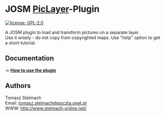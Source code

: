 # JOSM [PicLayer](https://wiki.openstreetmap.org/wiki/JOSM/Plugins/PicLayer)-Plugin

[![license: GPL-2.0](https://img.shields.io/badge/license-GPL2.0-blue.svg?style=flat-square&maxAge=7200)](https://github.com/JOSM/PicLayer/blob/master/LICENSE)

A JOSM plugin to load and transform pictures on a separate layer. <br>
Use it wisely - do not copy from copyrighted maps. Use "help" option to get a short tutorial.

## Documentation
→ **[How to use the plugin](https://wiki.openstreetmap.org/wiki/JOSM/Plugins/PicLayer#Usage)**

## Authors
Tomasz Stelmach <br>
Email: tomasz.stelmach@poczta.onet.pl <br>
WWW: http://www.stelmach-online.net/

